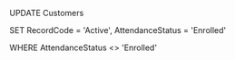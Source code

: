 UPDATE Customers

SET RecordCode = 'Active', AttendanceStatus = 'Enrolled'

WHERE AttendanceStatus <> 'Enrolled'
